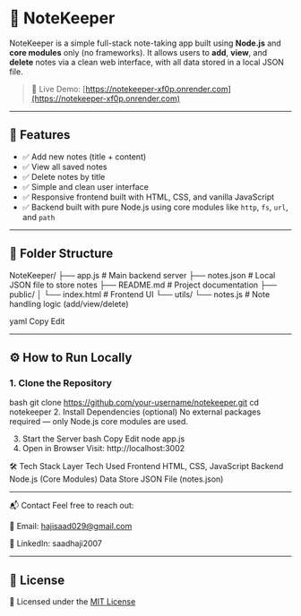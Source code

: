 # 📝 NoteKeeper

NoteKeeper is a simple full-stack note-taking app built using **Node.js** and **core modules** only (no frameworks). It allows users to **add**, **view**, and **delete** notes via a clean web interface, with all data stored in a local JSON file.

> 🔗 Live Demo: [https://notekeeper-xf0p.onrender.com](https://notekeeper-xf0p.onrender.com)

---

## 🚀 Features

- ✅ Add new notes (title + content)
- ✅ View all saved notes
- ✅ Delete notes by title
- ✅ Simple and clean user interface
- ✅ Responsive frontend built with HTML, CSS, and vanilla JavaScript
- ✅ Backend built with pure Node.js using core modules like `http`, `fs`, `url`, and `path`

---

## 📂 Folder Structure
NoteKeeper/
├── app.js # Main backend server
├── notes.json # Local JSON file to store notes
├── README.md # Project documentation
├── public/
│ └── index.html # Frontend UI
└── utils/
└── notes.js # Note handling logic (add/view/delete)

yaml
Copy
Edit

---

## ⚙️ How to Run Locally

### 1. Clone the Repository

bash
git clone https://github.com/your-username/notekeeper.git
cd notekeeper
2. Install Dependencies (optional)
No external packages required — only Node.js core modules are used.

3. Start the Server
bash
Copy
Edit
node app.js
4. Open in Browser
Visit: http://localhost:3002

🛠 Tech Stack
Layer	Tech Used
Frontend	HTML, CSS, JavaScript
Backend	Node.js (Core Modules)
Data Store	JSON File (notes.json)

---

📬 Contact
Feel free to reach out:

📧 Email: hajisaad029@gmail.com

💼 LinkedIn: saadhaji2007

---
## 📃 License

📝 Licensed under the [MIT License](LICENSE)

